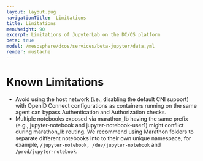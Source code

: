 ```yaml
---
layout: layout.pug
navigationTitle:  Limitations
title: Limitations
menuWeight: 90
excerpt: Limitations of JupyterLab on the DC/OS platform
beta: true
model: /mesosphere/dcos/services/beta-jupyter/data.yml
render: mustache
---
```


# Known Limitations

* Avoid using the host network (i.e., disabling the default CNI support) with OpenID Connect configurations as containers running on the same agent can bypass Authentication and Authorization checks.
* Multiple notebooks exposed via marathon_lb having the same prefix (e.g., jupyter-notebook and jupyter-notebook-user1) might conflict during marathon_lb routing. We recommend using Marathon folders to separate different notebooks into to their own unique namespace, for example, `/jupyter-notebook, /dev/jupyter-notebook` and `/prod/jupyter-notebook`.
